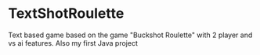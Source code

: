 # TextShotRoulette
Text based game based on the game "Buckshot Roulette" with 2 player and vs ai features.
Also my first Java project
